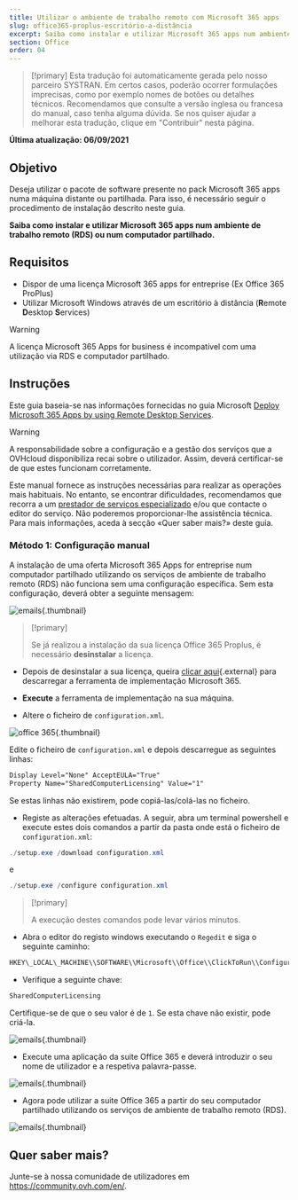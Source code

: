 ```yaml
---
title: Utilizar o ambiente de trabalho remoto com Microsoft 365 apps
slug: office365-proplus-escritório-a-distância
excerpt: Saiba como instalar e utilizar Microsoft 365 apps num ambiente de trabalho remoto (RDS) ou num computador partilhado
section: Office
order: 04
---
```


> [!primary]
> Esta tradução foi automaticamente gerada pelo nosso parceiro SYSTRAN. Em certos casos, poderão ocorrer formulações imprecisas, como por exemplo nomes de botões ou detalhes técnicos. Recomendamos que consulte a versão inglesa ou francesa do manual, caso tenha alguma dúvida. Se nos quiser ajudar a melhorar esta tradução, clique em "Contribuir" nesta página.
>

**Última atualização: 06/09/2021**

## Objetivo

Deseja utilizar o pacote de software presente no pack Microsoft 365 apps numa máquina distante ou partilhada. Para isso, é necessário seguir o procedimento de instalação descrito neste guia.

**Saiba como instalar e utilizar Microsoft 365 apps num ambiente de trabalho remoto (RDS) ou num computador partilhado.**

## Requisitos

- Dispor de uma licença Microsoft 365 apps for entreprise (Ex Office 365 ProPlus)
- Utilizar Microsoft Windows através de um escritório à distância (**R**emote **D**esktop **S**ervices)

> [!warning]
>
> A licença Microsoft 365 Apps for business é incompatível com uma utilização via RDS e computador partilhado.
> 

## Instruções

Este guia baseia-se nas informações fornecidas no guia Microsoft [Deploy Microsoft 365 Apps by using Remote Desktop Services](https://docs.microsoft.com/pt/deployoffice/deploy-microsoft-365-apps-remote-desktop-services).

> [!warning]
>
> A responsabilidade sobre a configuração e a gestão dos serviços que a OVHcloud disponibiliza recai sobre o utilizador. Assim, deverá certificar-se de que estes funcionam corretamente.
> 
> Este manual fornece as instruções necessárias para realizar as operações mais habituais. No entanto, se encontrar dificuldades, recomendamos que recorra a um [prestador de serviços especializado](https://partner.ovhcloud.com/pt/directory/) e/ou que contacte o editor do serviço. Não poderemos proporcionar-lhe assistência técnica. Para mais informações, aceda à secção «Quer saber mais?» deste guia.
> 

### Método 1: Configuração manual

A instalação de uma oferta Microsoft 365 Apps for entreprise num computador partilhado utilizando os serviços de ambiente de trabalho remoto (RDS) não funciona sem uma configuração específica. Sem esta configuração, deverá obter a seguinte mensagem:

![emails](images/4717.png){.thumbnail}

> [!primary]
>
> Se já realizou a instalação da sua licença Office 365 Proplus, é necessário **desinstalar** a licença.
>

- Depois de desinstalar a sua licença, queira [clicar aqui](https://www.microsoft.com/en-us/download/details.aspx?id=49117){.external} para descarregar a ferramenta de implementação Microsoft 365.


- **Execute** a ferramenta de implementação na sua máquina.


- Altere o ficheiro de `configuration.xml`.

![office 365](images/4720.png){.thumbnail}

Edite o ficheiro de `configuration.xml` e depois descarregue as seguintes linhas:

```xml
Display Level="None" AcceptEULA="True"
Property Name="SharedComputerLicensing" Value="1"
```

Se estas linhas não existirem, pode copiá-las/colá-las no ficheiro.

- Registe as alterações efetuadas. A seguir, abra um terminal powershell e execute estes dois comandos a partir da pasta onde está o ficheiro de `configuration.xml`:

```powershell
./setup.exe /download configuration.xml
```

e

```powershell
./setup.exe /configure configuration.xml
```
> [!primary]
>
> A execução destes comandos pode levar vários minutos.

- Abra o editor do registo windows executando o `Regedit` e siga o seguinte caminho:

```powershell
HKEY\_LOCAL\_MACHINE\\SOFTWARE\\Microsoft\\Office\\ClickToRun\\Configuration
```

- Verifique a seguinte chave:

```powershell
SharedComputerLicensing
```

Certifique-se de que o seu valor é de `1`. Se esta chave não existir, pode criá-la.

![emails](images/4723.png){.thumbnail}

- Execute uma aplicação da suite Office 365 e deverá introduzir o seu nome de utilizador e a respetiva palavra-passe.

![emails](images/4724.png){.thumbnail}

- Agora pode utilizar a suite Office 365 a partir do seu computador partilhado utilizando os serviços de ambiente de trabalho remoto (RDS).


![emails](images/4726.png){.thumbnail}


## Quer saber mais?

Junte-se à nossa comunidade de utilizadores em <https://community.ovh.com/en/>.
